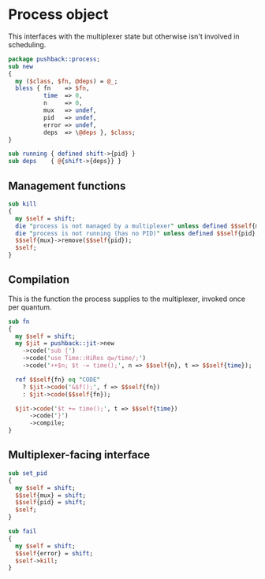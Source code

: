 # Process object
This interfaces with the multiplexer state but otherwise isn't involved in
scheduling.

```perl
package pushback::process;
sub new
{
  my ($class, $fn, @deps) = @_;
  bless { fn    => $fn,
          time  => 0,
          n     => 0,
          mux   => undef,
          pid   => undef,
          error => undef,
          deps  => \@deps }, $class;
}

sub running { defined shift->{pid} }
sub deps    { @{shift->{deps}} }
```


## Management functions
```perl
sub kill
{
  my $self = shift;
  die "process is not managed by a multiplexer" unless defined $$self{mux};
  die "process is not running (has no PID)" unless defined $$self{pid};
  $$self{mux}->remove($$self{pid});
  $self;
}
```


## Compilation
This is the function the process supplies to the multiplexer, invoked once per
quantum.

```perl
sub fn
{
  my $self = shift;
  my $jit = pushback::jit->new
    ->code('sub {')
    ->code('use Time::HiRes qw/time/;')
    ->code('++$n; $t -= time();', n => $$self{n}, t => $$self{time});

  ref $$self{fn} eq "CODE"
    ? $jit->code('&$f();', f => $$self{fn})
    : $jit->code($$self{fn});

  $jit->code('$t += time();', t => $$self{time})
      ->code('}')
      ->compile;
}
```


## Multiplexer-facing interface
```perl
sub set_pid
{
  my $self = shift;
  $$self{mux} = shift;
  $$self{pid} = shift;
  $self;
}

sub fail
{
  my $self = shift;
  $$self{error} = shift;
  $self->kill;
}
```
